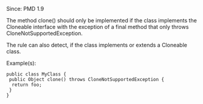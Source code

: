Since: PMD 1.9

The method clone() should only be implemented if the class implements the Cloneable interface with the exception of
a final method that only throws CloneNotSupportedException.

The rule can also detect, if the class implements or extends a Cloneable class.

Example(s):
```
public class MyClass {
 public Object clone() throws CloneNotSupportedException {
  return foo;
 }
}
```
